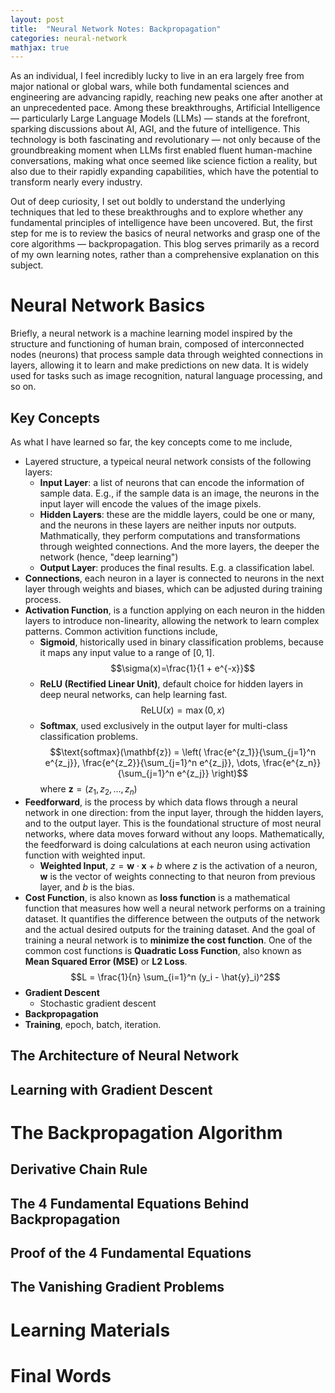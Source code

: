 ```yaml
---
layout: post
title:  "Neural Network Notes: Backpropagation"
categories: neural-network
mathjax: true
---
```


As an individual, I feel incredibly lucky to live in an era largely free from major national or global wars, while both fundamental sciences and engineering are advancing rapidly, reaching new peaks one after another at an unprecedented pace. Among these breakthroughs, Artificial Intelligence — particularly Large Language Models (LLMs) — stands at the forefront, sparking discussions about AI, AGI, and the future of intelligence. This technology is both fascinating and revolutionary — not only because of the groundbreaking moment when LLMs first enabled fluent human-machine conversations, making what once seemed like science fiction a reality, but also due to their rapidly expanding capabilities, which have the potential to transform nearly every industry.

Out of deep curiosity, I set out boldly to understand the underlying techniques that led to these breakthroughs and to explore whether any fundamental principles of intelligence have been uncovered. But, the first step for me is to review the basics of neural networks and grasp one of the core algorithms — backpropagation. This blog serves primarily as a record of my own learning notes, rather than a comprehensive explanation on this subject.

# Neural Network Basics
Briefly, a neural network is a machine learning model inspired by the structure and functioning of human brain, composed of interconnected nodes (neurons) that process sample data through weighted connections in layers, allowing it to learn and make predictions on new data. It is widely used for tasks such as image recognition, natural language processing, and so on.
## Key Concepts
As what I have learned so far, the key concepts come to me include,
* Layered structure, a typeical neural network consists of the following layers:
  * **Input Layer**: a list of neurons that can encode the information of sample data. E.g., if the sample data is an image, the neurons in the input layer will encode the values of the image pixels.
  * **Hidden Layers**: these are the middle layers, could be one or many, and the neurons in these layers are neither inputs nor outputs. Mathmatically, they perform computations and transformations through weighted connections. And the more layers, the deeper the network (hence, "deep learning")
  * **Output Layer**: produces the final results. E.g. a classification label.
* **Connections**, each neuron in a layer is connected to neurons in the next layer through weights and biases, which can be adjusted during training process.
* **Activation Function**, is a function applying on each neuron in the hidden layers to introduce non-linearity, allowing the network to learn complex patterns. Common activition functions include,
  * **Sigmoid**, historically used in binary classification problems, because it maps any input value to a range of $[0, 1]$. $$\sigma(x)=\frac{1}{1 + e^{-x}}$$
  * **ReLU (Rectified Linear Unit)**, default choice for hidden layers in deep neural networks, can help learning fast. $$\text{ReLU}(x) = \max(0, x)$$
  * **Softmax**, used exclusively in the output layer for multi-class classification problems. $$\text{softmax}(\mathbf{z}) = \left( \frac{e^{z_1}}{\sum_{j=1}^n e^{z_j}}, \frac{e^{z_2}}{\sum_{j=1}^n e^{z_j}}, \dots, \frac{e^{z_n}}{\sum_{j=1}^n e^{z_j}} \right)$$ where $\mathbf{z}=(z_1, z_2, \dots, z_n)$
* **Feedforward**, is the process by which data flows through a neural network in one direction: from the input layer, through the hidden layers, and to the output layer. This is the foundational structure of most neural networks, where data moves forward without any loops. Mathematically, the feedforward is doing calculations at each neuron using activation function with weighted input.
  * **Weighted Input**, $z=\mathbf{w} \cdot \mathbf{x} + b$ where $z$ is the activation of a neuron, $\mathbf{w}$ is the vector of weights connecting to that neuron from previous layer, and $b$ is the bias.
* **Cost Function**, is also known as **loss function** is a mathematical function that measures how well a neural network performs on a training dataset. It quantifies the difference between the outputs of the network and the actual desired outputs for the training dataset. And the goal of training a neural network is to **minimize the cost function**. One of the common cost functions is **Quadratic Loss Function**, also known as **Mean Squared Error (MSE)** or **L2 Loss**. $$L = \frac{1}{n} \sum_{i=1}^n (y_i - \hat{y}_i)^2$$
* **Gradient Descent**
  * Stochastic gradient descent
* **Backpropagation**
* **Training**, epoch, batch, iteration.

## The Architecture of Neural Network
## Learning with Gradient Descent

# The Backpropagation Algorithm
## Derivative Chain Rule
## The 4 Fundamental Equations Behind Backpropagation
## Proof of the 4 Fundamental Equations
## The Vanishing Gradient Problems

# Learning Materials

# Final Words
